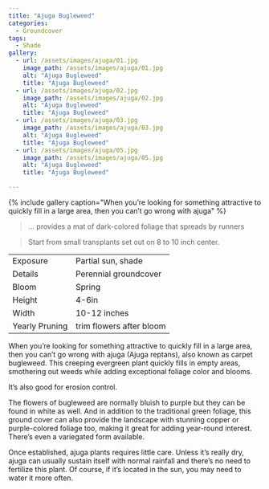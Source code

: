 ```yaml
---
title: "Ajuga Bugleweed"
categories:
  - Groundcover
tags:
  - Shade
gallery:
  - url: /assets/images/ajuga/01.jpg
    image_path: /assets/images/ajuga/01.jpg
    alt: "Ajuga Bugleweed"
    title: "Ajuga Bugleweed"
  - url: /assets/images/ajuga/02.jpg
    image_path: /assets/images/ajuga/02.jpg
    alt: "Ajuga Bugleweed"
    title: "Ajuga Bugleweed"
  - url: /assets/images/ajuga/03.jpg
    image_path: /assets/images/ajuga/03.jpg
    alt: "Ajuga Bugleweed"
    title: "Ajuga Bugleweed"
  - url: /assets/images/ajuga/05.jpg
    image_path: /assets/images/ajuga/05.jpg
    alt: "Ajuga Bugleweed"
    title: "Ajuga Bugleweed"

---
```


{% include gallery caption="When you’re looking for something attractive to quickly fill in a large area, then you can’t go wrong with ajuga" %}

> ... provides a mat of dark-colored foliage that spreads by runners

> Start from small transplants set out on 8 to 10 inch center.

|                |                          |
|----------------|--------------------------|
| Exposure       | Partial sun, shade       |
| Details        | Perennial groundcover    |
| Bloom          | Spring                   |
| Height         | 4-6in                    |
| Width          | 10-12 inches             |
| Yearly Pruning | trim flowers after bloom |

When you’re looking for something attractive to quickly fill in a large area, then you can’t go wrong with ajuga (Ajuga reptans), also known as carpet bugleweed. This creeping evergreen plant quickly fills in empty areas, smothering out weeds while adding exceptional foliage color and blooms. 

It’s also good for erosion control. 

The flowers of bugleweed are normally bluish to purple but they can be found in white as well. And in addition to the traditional green foliage, this ground cover can also provide the landscape with stunning copper or purple-colored foliage too, making it great for adding year-round interest. 
There’s even a variegated form available.

Once established, ajuga plants requires little care. 
Unless it’s really dry, ajuga can usually sustain itself with normal rainfall and there’s no need to fertilize this plant. Of course, if it’s located in the sun, you may need to water it more often.
